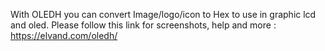 
With OLEDH you can convert Image/logo/icon to Hex to use in graphic lcd and oled.
Please follow this link for screenshots, help and more :
https://elvand.com/oledh/
